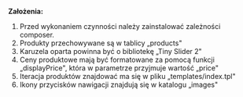 
**Założenia:**

1. Przed wykonaniem czynności należy zainstalować zależności composer.
 2. Produkty przechowywane są w tablicy „products&quot;
 3. Karuzela oparta powinna być o bibliotekę „Tiny Slider 2&quot;
 4. Ceny produktowe mają być formatowane za pomocą funkcji „displayPrice&quot;, która w parametrze przyjmuje wartość „price&quot;
 5. Iteracja produktów znajdować ma się w pliku „templates/index.tpl&quot;
 6. Ikony przycisków nawigacji znajdują się w katalogu „images&quot;

